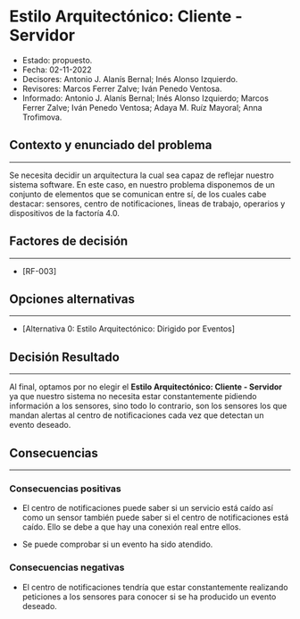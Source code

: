 # Estilo Arquitectónico: Cliente - Servidor

- Estado: propuesto.
- Fecha: 02-11-2022
- Decisores: Antonio J. Alanís Bernal; Inés Alonso Izquierdo.
- Revisores: Marcos Ferrer Zalve; Iván Penedo Ventosa.
- Informado: Antonio J. Alanís Bernal; Inés Alonso Izquierdo; Marcos Ferrer Zalve; Iván Penedo Ventosa; Adaya M. Ruíz Mayoral; Anna Trofimova.

## Contexto y enunciado del problema
---
Se necesita decidir un arquitectura la cual sea capaz de reflejar nuestro sistema software. En este caso, en nuestro problema disponemos de un conjunto de elementos que se comunican entre sí, de los cuales cabe destacar: sensores, centro de notificaciones, lineas de trabajo, operarios y dispositivos de la factoría 4.0.

## Factores de decisión
---
- [RF-003]

## Opciones alternativas
---
- [Alternativa 0: Estilo Arquitectónico: Dirigido por Eventos]

## Decisión Resultado
---
Al final, optamos por no elegir el **Estilo Arquitectónico: Cliente - Servidor** ya que nuestro sistema no necesita estar constantemente pidiendo información a los sensores, sino todo lo contrario, son los sensores los que mandan alertas al centro de notificaciones cada vez que detectan un evento deseado.

## Consecuencias
---
### Consecuencias positivas

- El centro de notificaciones puede saber si un servicio está caído así como un sensor también puede saber si el centro de notificaciones está caído. Ello se debe a que hay una conexión real entre ellos.

- Se puede comprobar si un evento ha sido atendido.

### Consecuencias negativas

- El centro de notificaciones tendría que estar constantemente realizando peticiones a los sensores para conocer si se ha producido un evento deseado.

